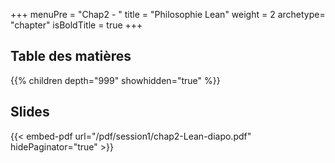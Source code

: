 +++
menuPre = "Chap2 - "
title = "Philosophie Lean"
weight = 2
archetype= "chapter"
isBoldTitle = true
+++

## Table des matières
{{% children depth="999" showhidden="true" %}}

## Slides
{{< embed-pdf url="/pdf/session1/chap2-Lean-diapo.pdf" hidePaginator="true" >}}